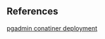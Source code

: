 ## References
[pgadmin conatiner deployment](https://www.pgadmin.org/docs/pgadmin4/latest/container_deployment.html#mapped-files-and-directories)